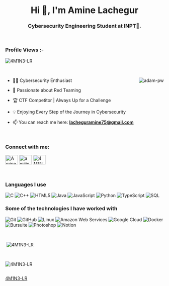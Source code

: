 <h1 align="center">Hi 👋, I'm Amine Lachegur</h1>
<h3 align="center">Cybersecurity Engineering Student at INPT🌟.</h3>

<br>

<p align="right"> <h3>Profile Views :-</h3> <img src="https://komarev.com/ghpvc/?username=4M1N3-LR&label=Profile%20views&color=0e75b6&style=flat"
    alt="4M1N3-LR" /> 
  </p>

<br>

<p><img align="right" src="https://github.com/Adam-pw/Adam-pw/blob/main/animation_500_kxa883sd.gif" alt="adam-pw" /></p>


- 👨‍💻 Cybersecurity Enthusiast
- 🔴 Passionate about Red Teaming
- 🏆 CTF Competitor | Always Up for a Challenge
- 💡 Enjoying Every Step of the Journey in Cybersecurity

  
- 📫 You can reach me here: **lacheguramine75@gmail.com**

<br>

<h3 align="left">Connect with me:</h3>
<p align="left">
  <a href="https://www.linkedin.com/in/amine-lachegur" target="blank"><img align="center"
      src="https://raw.githubusercontent.com/rahuldkjain/github-profile-readme-generator/master/src/images/icons/Social/linked-in-alt.svg"
      alt="Amine Lachegur" height="30" width="40" /></a>
  <a href="https://www.instagram.com/amiiine._.lr/" target="blank"><img align="center"
      src="https://raw.githubusercontent.com/rahuldkjain/github-profile-readme-generator/master/src/images/icons/Social/instagram.svg"
      alt="amiiine._.lr" height="30" width="40" /></a>
  <a href="https://tryhackme.com/p/4M1N3.EXE" target="blank"><img align="center"
      src="https://assets.tryhackme.com/img/logo/THMlogo-gray_scale.png"
      alt="4M1N3.EXE" height="30" width="40" /></a>
</p>

<br>
<div id="aa">

### Languages I use

![C](https://img.shields.io/badge/-C-000000?style=flat&logo=c)
![C++](https://img.shields.io/badge/-C++-000000?style=flat&logo=c%2B%2B)
![HTML5](https://img.shields.io/badge/-HTML5-000000?style=flat&logo=html5)
![Java](https://img.shields.io/badge/-Java-000000?style=flat&logo=java)
![JavaScript](https://img.shields.io/badge/-JavaScript-000000?style=flat&logo=javascript)
![Python](https://img.shields.io/badge/-Python-000000?style=flat&logo=python)
![TypeScript](https://img.shields.io/badge/-TypeScript-000000?style=flat&logo=typescript)
![SQL](https://img.shields.io/badge/-SQL-000000?style=flat&logo=postgresql)

### Some of the technologies I have worked with

![Git](https://img.shields.io/badge/-Git-222222?style=flat&logo=git&logoColor=F05032)
![GitHub](https://img.shields.io/badge/-GitHub-222222?style=flat&logo=github&logoColor=181717)
![Linux](https://img.shields.io/badge/-Linux-222222?style=flat&logo=linux&logoColor=FCC624)
![Amazon Web Services](https://img.shields.io/badge/-Amazon%20Web%20Services-222222?style=flat-square&logo=Amazon-Web-Service)
![Google Cloud](https://img.shields.io/badge/Google%20Cloud-black?style=flat-square&logo=google-cloud)
![Docker](https://img.shields.io/badge/-Docker-black?style=flat-square&logo=docker)
![Bursuite](https://img.shields.io/badge/-Burpsuite-222222?style=flat-square&logo=burpsuite)
![Photoshop](https://img.shields.io/badge/Photoshop-36454F?logo=adobephotoshop&amp;logoColor=000000&amp;style=for-the-badge)
![Notion](https://img.shields.io/badge/Notion-222?&logo=notion&labelColor=000000)

    
</div>


<br>

<p>&nbsp;<img align="center" src="https://github-readme-stats.vercel.app/api?username=4M1N3-LR&show_icons=true&locale=en&bg_color=0d1117&text_color=ffffff&repo=convoychat"
    alt="4M1N3-LR" /></p>

<br>

<p><img align="center" src="https://github-readme-streak-stats.herokuapp.com/?user=4M1N3-LR&theme=dark&background=0d1117&date_format=M%20j%5B%2C%20Y%5D" alt="4M1N3-LR" /></p>
      
<p align="left"> <a href="https://twitter.com/" target="blank"><img
      src="https://img.shields.io/twitter/follow/?logo=twitter&style=for-the-badge" alt="" /></a> </p>

[4M1N3-LR](https://github.com/4M1N3-LR)
